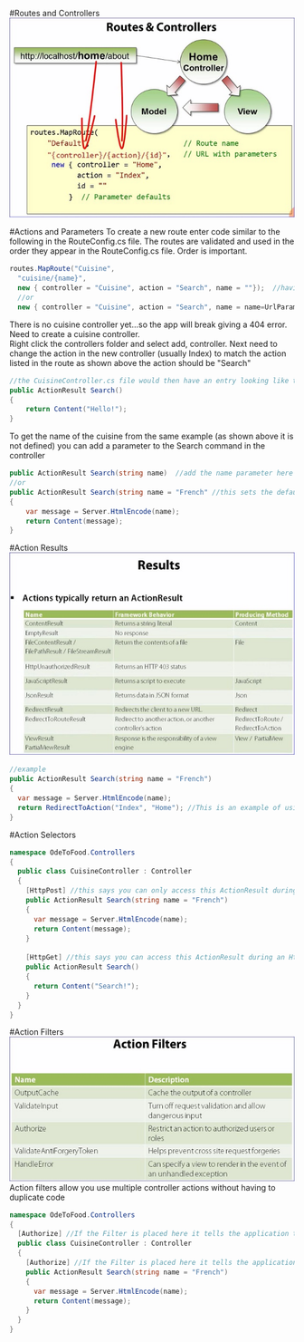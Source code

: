 #Routes and Controllers  
![Controller Routing](img/Controller01.jpg)  

#Actions and Parameters 
To create a new route enter code similar to the following in the RouteConfig.cs file.  The routes are validated and used in the order they appear in the RouteConfig.cs file.  Order is important.

```csharp
routes.MapRoute("Cuisine",
  "cuisine/{name}",
  new { controller = "Cuisine", action = "Search", name = ""});  //having the name="" indicates the name must be included
  //or 
  new { controller = "Cuisine", action = "Search", name = name=UrlParameter.Optional }); //tells the route it is ok for the name parameter to not exist
``` 
There is no cuisine controller yet...so the app will break giving a 404 error.  Need to create a cuisine controller.  
Right click the controllers folder and select add, controller.
Next need to change the action in the new controller (usually Index) to match the action listed in the route as shown above the action should be "Search"

```csharp
//the CuisineController.cs file would then have an entry looking like this:
public ActionResult Search()
{
	return Content("Hello!");
}
```
To get the name of the cuisine from the same example (as shown above it is not defined) you can add a parameter to the Search command in the controller

```csharp
public ActionResult Search(string name)  //add the name parameter here to search for that parameter
//or
public ActionResult Search(string name = "French" //this sets the default value of name to French
{
	var message = Server.HtmlEncode(name);
	return Content(message);
}
```

#Action Results  
![ActionResult Results](img/ActionResults.jpg)

```csharp
//example
public ActionResult Search(string name = "French")
{
  var message = Server.HtmlEncode(name);
  return RedirectToAction("Index", "Home"); //This is an example of using one of the redirect codes from the table above
}
```
#Action Selectors  
```csharp
namespace OdeToFood.Controllers
{
  public class CuisineController : Controller
  {
    [HttpPost] //this says you can only access this ActionResult during an HttpPost message
    public ActionResult Search(string name = "French")
    {
      var message = Server.HtmlEncode(name);
      return Content(message);
    }
    
    [HttpGet] //this says you can access this ActionResult during an HttpGet
    public ActionResult Search()
    {
      return Content("Search!");
    }
  }
}
```

#Action Filters
  ![Action Filters](img/ActionFilters.jpg)  
  Action filters allow you use multiple controller actions without having to duplicate code  
  
```csharp
namespace OdeToFood.Controllers
{
  [Authorize] //If the Filter is placed here it tells the application to require a user be logged in to use any action in this controller
  public class CuisineController : Controller
  {
    [Authorize] //If the Filter is placed here it tells the application to require a user be logged in to use the Search action
    public ActionResult Search(string name = "French")
    {
      var message = Server.HtmlEncode(name);
      return Content(message);
    }
  }
}
```
  